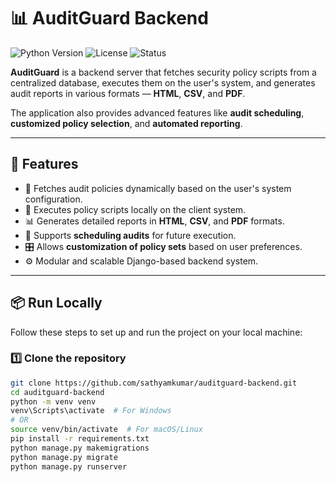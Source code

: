 # 📊 AuditGuard Backend

![Python Version](https://img.shields.io/badge/Python-3.10%2B-blue)
![License](https://img.shields.io/badge/License-MIT-green)
![Status](https://img.shields.io/badge/Status-Active-brightgreen)

**AuditGuard** is a backend server that fetches security policy scripts from a centralized database, executes them on the user's system, and generates audit reports in various formats — **HTML**, **CSV**, and **PDF**.

The application also provides advanced features like **audit scheduling**, **customized policy selection**, and **automated reporting**.

---

## 🚀 Features

- 🔐 Fetches audit policies dynamically based on the user's system configuration.
- 📜 Executes policy scripts locally on the client system.
- 📊 Generates detailed reports in **HTML**, **CSV**, and **PDF** formats.
- 📅 Supports **scheduling audits** for future execution.
- 🎛️ Allows **customization of policy sets** based on user preferences.
- ⚙️ Modular and scalable Django-based backend system.

---

## 📦 Run Locally

Follow these steps to set up and run the project on your local machine:

### 1️⃣ Clone the repository

```bash
git clone https://github.com/sathyamkumar/auditguard-backend.git
cd auditguard-backend
python -m venv venv
venv\Scripts\activate  # For Windows
# OR
source venv/bin/activate  # For macOS/Linux
pip install -r requirements.txt
python manage.py makemigrations
python manage.py migrate
python manage.py runserver


 
 
